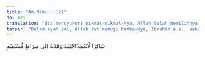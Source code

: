 ```yaml
---
title: "An-Nahl - 121"
no: 121
translation: "dia mensyukuri nikmat-nikmat-Nya. Allah telah memilihnya dan menunjukinya ke jalan yang lurus."
tafsir: "Dalam ayat ini, Allah swt memuji hamba-Nya, Ibrahim a.s., sebagai rasul dan khalil-Nya. Beliau adalah imam kaum hunafa atau pemimpin dari orang yang menyukai kebenaran dan bapak dari para nabi. Allah swt menyatakan dalam ayat ini ummah yang berarti pemimpin yang menjadi teladan. Menurut 'Abdullah bin Mas'ud, ummah berarti guru kebijaksanaan. Sedangkan menurut Ibnu Umar, ummah berarti yang mengajar manusia tentang agama mereka.\n\nGelar demikian menunjukkan bahwa Nabi Ibrahim memiliki beberapa sifat yang mulia. Menurut ayat ini, sifat beliau sebagai berikut:\n\n1.Dialah sebenarnya satu-satunya Imam. Ibnu 'Abbas r.a. berkata, \"Se-sungguhnya beliau memiliki kebajikan sama dengan kebajikan yang dimiliki satu umat.\" Dia pemimpin dari orang-orang yang mengesakan Tuhan. Dia yang menghancurkan patung-patung, menentang orang-orang kafir, dan mencari hakikat Allah Sang Pencipta melalui ayat-ayat-Nya di cakrawala.\n\n2.Dia adalah seorang yang patuh dan tunduk kepada Allah serta melaksanakan segala perintah dan menjauhkan diri dari larangan-Nya.\n\n3.Dia adalah orang yang jauh dari kebatilan, selalu mengikuti kebenaran, dan tidak menyimpang dari kebenaran itu.\n\n4.Dia tidak mengikuti agama kaumnya yang syirik, tetapi seorang yang mengesakan Allah sejak kecil sampai tuanya. Dialah orang yang berani berkata lantang di muka raja yang beragama syirik, sebagaimana diceritakan Allah dalam Al-Qur'an:\n\nTuhanku ialah Yang menghidupkan dan mematikan. (al-Baqarah/2: 258)\n\nDia pula yang menyatakan bahwa penyembahan patung dan bintang adalah keliru dengan kata-katanya yang dikutip dalam Al-Qur'an:\n\nMaka ketika bintang itu terbenam dia berkata, \"Aku tidak suka kepada yang terbenam.\" (al-An'am/6: 76)\n\nDengan penjelasan pribadi Nabi Ibrahim yang demikian, kaum musyrik Quraisy terdesak karena menyatakan bahwa mereka menganut agama Nabi Ibrahim, padahal kenyataannya, ibadah mereka jauh dari yang dicontohkan Nabi Ibrahim. Demikian pula orang Yahudi dan Nasrani yang memuliakan Nabi Ibrahim, ternyata mereka banyak menyimpang dari ajaran tauhid.\n\nPenjelasan Allah tentang Ibrahim mengungkap kebatilan dan kekeliruan kepercayaan mereka.\n\nFirman Allah swt:\n\nIbrahim bukanlah seorang Yahudi dan bukan (pula) seorang Nasrani, tetapi dia adalah seorang yang lurus, muslim dan dia tidaklah termasuk orang-orang musyrik. (Ali 'Imran/3: 67)\n\n5.Nabi Ibrahim a.s. adalah seorang yang mensyukuri nikmat Allah swt yang dianugerahkan kepadanya, sebagaimana dijelaskan pula dalam firman Allah:\n\nDan (lembaran-lembaran) Ibrahim yang selalu menyempurnakan janji? (an-Najm/53: 37)\n\nMaksudnya bahwa Nabi Ibrahim itu adalah seorang yang selalu melaksanakan segala perintah Allah. Keterangan Allah tentang sifat ini merupakan sindiran yang tajam kepada orang Quraisy karena mereka mengingkari nikmat Allah, sehingga mereka diazab dengan kelaparan dan ketakutan.\n\n6.Dia sesungguhnya adalah pilihan Allah swt untuk kenabian, sebagaimana firman-Nya:\n\nDan sungguh, sebelum dia (Musa dan Harun) telah Kami berikan kepada Ibrahim petunjuk, dan Kami telah mengetahui dia. (al-Anbiya'/21: 51)\n\n7.Bahwasanya Allah swt membimbing Ibrahim ke jalan yang lurus, yaitu menyembah hanya kepada-Nya, tiada patut disembah kecuali Dia, dan tidak ada sekutu bagi-Nya. Selanjutnya Ibrahim memberi pengajaran kepada manusia ke jalan tauhid dan mengajak manusia kepada agama Allah.\n\nFirman Allah swt:\n\nDan ingatlah hamba-hamba Kami: Ibrahim, Ishak dan Yakub yang mempunyai kekuatan-kekuatan yang besar dan ilmu-ilmu (yang tinggi). Sungguh, Kami telah menyucikan mereka dengan (menganugerahkan) akhlak yang tinggi kepadanya yaitu selalu mengingatkan (manusia) kepada negeri akhirat. Dan sungguh, di sisi Kami mereka termasuk orang-orang pilihan yang paling baik. (as-shad/38: 45- 47)\n\n8.Ibrahim dijadikan Allah sebagai nabi kesayangan umat manusia dan diakui oleh semua penganut agama besar di dunia. Orang Yahudi, Nasrani, dan Islam mengakui kenabian Ibrahim a.s. Bahkan orang-orang kafir Quraisy sangat membanggakan doa Nabi Ibrahim agar menjadi kesayangan manusia di kemudian hari.\n\nFirman Allah swt:\n\n(Ibrahim berdoa), \"Ya Tuhanku, berikanlah kepadaku ilmu dan masukkanlah aku ke dalam golongan orang-orang yang saleh, dan jadikanlah aku buah tutur yang baik bagi orang-orang (yang datang) kemudian. (asy-Syu'ara'/26: 83-84)\n\n9.Bahwasanya dia di akhirat dimasukkan ke dalam barisan orang-orang saleh dan menempati derajat yang tinggi dalam surga, sesuai dengan permohonannya sendiri. \n\nDemikian beberapa sifat yang sempurna dari pribadi Nabi Ibrahim. Secara singkat dapat dikatakan bahwa beliau mempunyai sifat kepemimpin-an, seorang yang patuh (disiplin), berakhlak mulia (moralis), teguh (konsekwen) dalam kebenaran, seorang muwahhid (monoteis) yang bersih, suka bersyukur dan tahu berterima kasih, seorang guru, dan punya nama yang harum dan masyhur di tengah-tengah umat manusia, dan termasuk orang-orang yang saleh.\n\nSelain sifat-sifat umum seperti tersebut di atas, masih ada sifat Nabi Ibrahim yang sangat menonjol, sebagaimana diterangkan dalam Al-Qur'an, yaitu:\n\n1.Orang yang berhasil menemukan keesaan Allah setelah proses pencarian yang panjang melalui tanda-tanda kekuasaan Allah di cakrawala. Oleh karena itu, beliau digelari dengan Bapak Tauhid (Monoteisme).\n\n2.Orang yang sangat gigih dan ulet dalam menegakkan ketauhidan dan menghancurkan kemusyrikan, tanpa mengenal lelah dan putus asa.\n\n3.Orang yang sangat pasrah dan menyerahkan diri kepada Allah swt. Sebagai contoh kepasrahannya yang sempurna kepada Allah swt ialah pada waktu dia menerima perintah untuk mengurbankan putranya, Ismail as, sedikit pun dia tidak ragu melaksanakannya."
---
```


شَاكِرًا لِّاَنْعُمِهِ ۖاجْتَبٰىهُ وَهَدٰىهُ اِلٰى صِرَاطٍ مُّسْتَقِيْمٍ 
